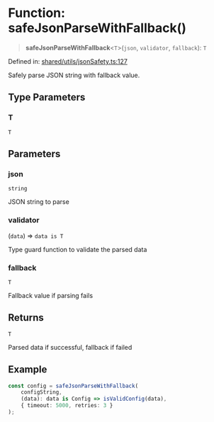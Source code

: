 # Function: safeJsonParseWithFallback()

> **safeJsonParseWithFallback**\<`T`\>(`json`, `validator`, `fallback`): `T`

Defined in: [shared/utils/jsonSafety.ts:127](https://github.com/Nick2bad4u/Uptime-Watcher/blob/3cce0c3b352c8390536ca3c7399ece50a05faf18/shared/utils/jsonSafety.ts#L127)

Safely parse JSON string with fallback value.

## Type Parameters

### T

`T`

## Parameters

### json

`string`

JSON string to parse

### validator

(`data`) => `data is T`

Type guard function to validate the parsed data

### fallback

`T`

Fallback value if parsing fails

## Returns

`T`

Parsed data if successful, fallback if failed

## Example

```typescript
const config = safeJsonParseWithFallback(
    configString,
    (data): data is Config => isValidConfig(data),
    { timeout: 5000, retries: 3 }
);
```
